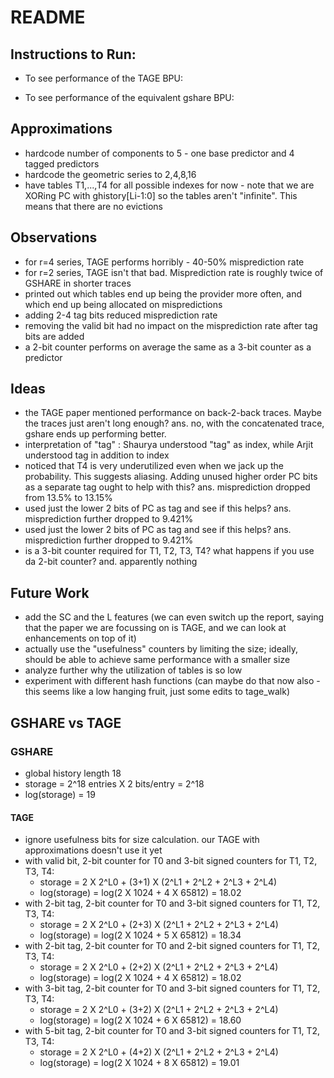 # README

## Instructions to Run:

- To see performance of the TAGE BPU:
<cd src>
<make | bunzip2 -kc ../traces/long_trace.bz2 | ./predictor --gshare>

- To see performance of the equivalent gshare BPU:
<cd src>
<make | bunzip2 -kc ../traces/long_trace.bz2 | ./predictor --gshare>

## Approximations

- hardcode number of components to 5 - one base predictor and 4 tagged predictors
- hardcode the geometric series to 2,4,8,16
- have tables T1,...,T4 for all possible indexes for now - note that we are XORing PC with ghistory[Li-1:0] so the tables aren't "infinite". This means that there are no evictions 

## Observations
- for r=4 series, TAGE performs horribly - 40-50% misprediction rate
- for r=2 series, TAGE isn't that bad. Misprediction rate is roughly twice of GSHARE in shorter traces
- printed out which tables end up being the provider more often, and which end up being allocated on mispredictions
- adding 2-4 tag bits reduced misprediction rate
- removing the valid bit had no impact on the misprediction rate after tag bits are added
- a 2-bit counter performs on average the same as a 3-bit counter as a predictor

## Ideas
- the TAGE paper mentioned performance on back-2-back traces. Maybe the traces just aren't long enough? ans. no, with the concatenated trace, gshare ends up performing better.  
- interpretation of "tag" : Shaurya understood "tag" as index, while Arjit understood tag in addition to index
- noticed that T4 is very underutilized even when we jack up the probability. This suggests aliasing. Adding unused higher order PC bits as a separate tag ought to help with this? ans. misprediction dropped from 13.5% to 13.15%
- used just the lower 2 bits of PC as tag and see if this helps? ans. misprediction further dropped to 9.421%
- used just the lower 2 bits of PC as tag and see if this helps? ans. misprediction further dropped to 9.421%
- is a 3-bit counter required for T1, T2, T3, T4? what happens if you use da 2-bit counter? and. apparently nothing

## Future Work
- add the SC and the L features (we can even switch up the report, saying that the paper we are focussing on is TAGE, and we can look at enhancements on top of it)
- actually use the "usefulness" counters by limiting the size; ideally, should be able to achieve same performance with a smaller size
- analyze further why the utilization of tables is so low
- experiment with different hash functions (can maybe do that now also - this seems like a low hanging fruit, just some edits to tage\_walk) 


## GSHARE vs TAGE
### GSHARE
- global history length 18
- storage = 2^18 entries X 2 bits/entry = 2^18
- log(storage) = 19

#### TAGE
- ignore usefulness bits for size calculation. our TAGE with approximations doesn't use it yet
- with valid bit, 2-bit counter for T0 and 3-bit signed counters for T1, T2, T3, T4:
	- storage = 2 X 2^L0 + (3+1) X (2^L1 + 2^L2 + 2^L3 + 2^L4)
	- log(storage) = log(2 X 1024 + 4 X 65812) = 18.02
- with 2-bit tag, 2-bit counter for T0 and 3-bit signed counters for T1, T2, T3, T4:
	- storage = 2 X 2^L0 + (2+3) X (2^L1 + 2^L2 + 2^L3 + 2^L4)
	- log(storage) = log(2 X 1024 + 5 X 65812) = 18.34
- with 2-bit tag, 2-bit counter for T0 and 2-bit signed counters for T1, T2, T3, T4:
	- storage = 2 X 2^L0 + (2+2) X (2^L1 + 2^L2 + 2^L3 + 2^L4)
	- log(storage) = log(2 X 1024 + 4 X 65812) = 18.02
- with 3-bit tag, 2-bit counter for T0 and 3-bit signed counters for T1, T2, T3, T4:
	- storage = 2 X 2^L0 + (3+2) X (2^L1 + 2^L2 + 2^L3 + 2^L4)
	- log(storage) = log(2 X 1024 + 6 X 65812) = 18.60
- with 5-bit tag, 2-bit counter for T0 and 3-bit signed counters for T1, T2, T3, T4:
	- storage = 2 X 2^L0 + (4+2) X (2^L1 + 2^L2 + 2^L3 + 2^L4)
	- log(storage) = log(2 X 1024 + 8 X 65812) = 19.01
